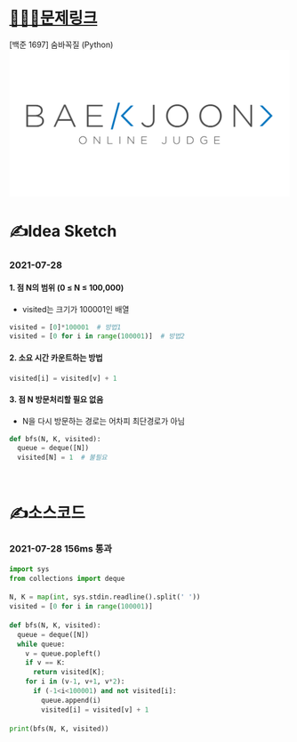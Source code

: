# [👩🏻‍💻문제링크](https://www.acmicpc.net/problem/1697)

[백준 1697] 숨바꼭질 (Python)
[![백준](../백준표지.png)](https://www.acmicpc.net/problem/1697)

# ✍️Idea Sketch

### **2021-07-28**

#### 1. 점 N의 범위 (0 ≤ N ≤ 100,000)
- visited는 크기가 100001인 배열

```Python
visited = [0]*100001  # 방법1
visited = [0 for i in range(100001)]  # 방법2
```

#### 2. 소요 시간 카운트하는 방법

```python
visited[i] = visited[v] + 1
```

#### 3. 점 N 방문처리할 필요 없음
- N을 다시 방문하는 경로는 어차피 최단경로가 아님

```python
def bfs(N, K, visited):
  queue = deque([N])
  visited[N] = 1  # 불필요
```

<br>

# ✍️소스코드

### **2021-07-28 156ms 통과**

```python
import sys
from collections import deque

N, K = map(int, sys.stdin.readline().split(' '))
visited = [0 for i in range(100001)]

def bfs(N, K, visited):
  queue = deque([N])
  while queue:
    v = queue.popleft()
    if v == K:
      return visited[K];
    for i in (v-1, v+1, v*2):
      if (-1<i<100001) and not visited[i]:
        queue.append(i)
        visited[i] = visited[v] + 1

print(bfs(N, K, visited))
```
